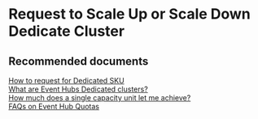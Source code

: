 <properties
    pageTitle="Request to Scale Up or Scale Down Dedicate Cluster"
    description="Request to Scale Up or Scale Down Dedicate Cluster"
    service="microsoft.eventhub"
    resource="namespaces"
    ms.author="v-miegge, chiragpa"
    author="v-miegge"
    displayOrder=""
    selfHelpType="generic"
    supportTopicIds="32636957"
    resourceTags=""
    productPesIds="16125"
    cloudEnvironments="public,BlackForest,Fairfax"
    articleId="bd8a300d-4fc0-4d49-9601-40036363ca97"
/>

# Request to Scale Up or Scale Down Dedicate Cluster

## Recommended documents

[How to request for Dedicated SKU](https://docs.microsoft.com/en-us/azure/event-hubs/event-hubs-dedicated-overview#how-to-onboard)<br>
[What are Event Hubs Dedicated clusters?](https://docs.microsoft.com/en-us/azure/event-hubs/event-hubs-faq#dedicated-clusters)<br>
[How much does a single capacity unit let me achieve?](https://docs.microsoft.com/en-us/azure/event-hubs/event-hubs-faq#dedicated-clusters)<br>
[FAQs on Event Hub Quotas](https://docs.microsoft.com/en-us/azure/event-hubs/event-hubs-faq#quotas)
